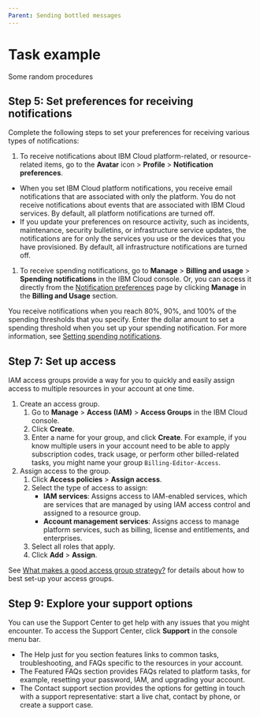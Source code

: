 ```yaml
---
Parent: Sending bottled messages
---
```


# Task example

Some random procedures

## Step 5: Set preferences for receiving notifications

Complete the following steps to set your preferences for receiving various types of notifications:

1.  To receive notifications about IBM Cloud platform-related, or resource-related items, go to the **Avatar** icon > **Profile** > **Notification preferences**.
  -  When you set IBM Cloud platform notifications, you receive email notifications that are associated with only the platform. You do not receive notifications about events that are associated with IBM Cloud services. By default, all platform notifications are turned off.
  -  If you update your preferences on resource activity, such as incidents, maintenance, security bulletins, or infrastructure service updates, the notifications are for only the services you use or the devices that you have provisioned. By default, all infrastructure notifications are turned off.
1.  To receive spending notifications, go to **Manage** > **Billing and usage** > **Spending notifications** in the IBM Cloud console. Or, you can access it directly from the [Notification preferences](https://cloud.ibm.com/user/notifications) page by clicking **Manage** in the **Billing and Usage** section.

You receive notifications when you reach 80%, 90%, and 100% of the spending thresholds that you specify. Enter the dollar amount to set a spending threshold when you set up your spending notification. For more information, see [Setting spending notifications](https://cloud.ibm.com/docs/billing-usage?topic=billing-usage-spending).

## Step 7: Set up access

IAM access groups provide a way for you to quickly and easily assign access to multiple resources in your account at one time.

1.  Create an access group.
    1.  Go to **Manage** > **Access (IAM)** > **Access Groups** in the IBM Cloud console.
    1.  Click **Create**. 
    1.  Enter a name for your group, and click **Create**. For example, if you know multiple users in your account need to be able to apply subscription codes, track usage, or perform other billed-related tasks, you might name your group 
`Billing-Editor-Access`.
1.  Assign access to the group.
    1.  Click **Access policies** > **Assign access**.
    1.  Select the type of access to assign:
        - **IAM services**: Assigns access to IAM-enabled services, which are services that are managed by using IAM access control and assigned to a resource group.
        - **Account management services**: Assigns access to manage platform services, such as billing, license and entitlements, and enterprises.
    1.  Select all roles that apply.
    1.  Click **Add** > **Assign**.

See [What makes a good access group strategy?](https://cloud.ibm.com/docs/account?topic=account-account_setup#resource-group-strategy) for details about how to best set-up your access groups.

## Step 9: Explore your support options

You can use the Support Center to get help with any issues that you might encounter. To access the Support Center, click **Support** in the console menu bar.

-  The Help just for you section features links to common tasks, troubleshooting, and FAQs specific to the resources in your account.
-  The Featured FAQs section provides FAQs related to platform tasks, for example, resetting your password, IAM, and upgrading your account.
-  The Contact support section provides the options for getting in touch with a support representative: start a live chat, contact by phone, or create a support case.
